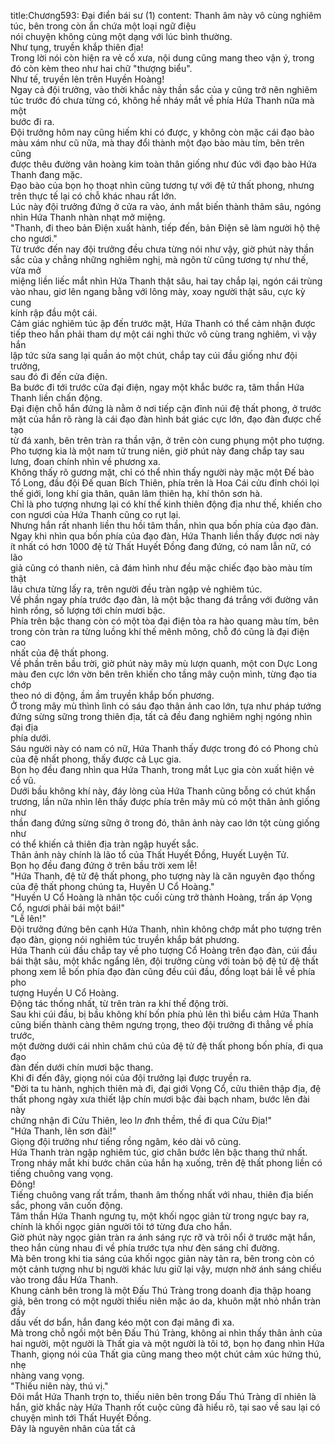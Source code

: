 title:Chương593: Đại điển bái sư (1)
content:
Thanh âm này vô cùng nghiêm túc, bên trong còn ẩn chứa một loại ngữ điệu<br>nói chuyện không cùng một dạng với lúc bình thường.<br>Như tụng, truyền khắp thiên địa!<br>Trong lời nói còn hiện ra vẻ cổ xưa, nội dung cũng mang theo vận ý, trong<br>đó còn kèm theo như hai chữ "thượng biểu".<br>Như tế, truyền lên trên Huyền Hoàng!<br>Ngay cả đội trưởng, vào thời khắc này thần sắc của y cũng trở nên nghiêm<br>túc trước đó chưa từng có, không hề nháy mắt về phía Hứa Thanh nữa mà một<br>bước đi ra.<br>Đội trưởng hôm nay cũng hiếm khi có được, y không còn mặc cái đạo bào<br>màu xám như cũ nữa, mà thay đổi thành một đạo bào màu tím, bên trên cũng<br>được thêu đường vân hoàng kim toàn thân giống như đúc với đạo bào Hứa<br>Thanh đang mặc.<br>Đạo bào của bọn họ thoạt nhìn cũng tương tự với đệ tử thất phong, nhưng<br>trên thực tế lại có chỗ khác nhau rất lớn.<br>Lúc này đội trưởng đứng ở cửa ra vào, ánh mắt biến thành thâm sâu, ngóng<br>nhìn Hứa Thanh nhàn nhạt mở miệng.<br>"Thanh, đi theo bản Điện xuất hành, tiếp đến, bản Điện sẽ làm người hộ thệ<br>cho ngươi."<br>Từ trước đến nay đội trưởng đều chưa từng nói như vậy, giờ phút này thần<br>sắc của y chẳng những nghiêm nghị, mà ngôn từ cũng tương tự như thế, vừa mở<br>miệng liền liếc mắt nhìn Hứa Thanh thật sâu, hai tay chắp lại, ngón cái trùng<br>vào nhau, giơ lên ngang bằng với lông mày, xoay người thật sâu, cực kỳ cung<br>kính rập đầu một cái.<br>Cảm giác nghiêm túc ập đến trước mặt, Hứa Thanh có thể cảm nhận được<br>tiếp theo hắn phải tham dự một cái nghi thức vô cùng trang nghiêm, vì vậy hắn<br>lập tức sửa sang lại quần áo một chút, chắp tay cúi đầu giống như đội trưởng,<br>sau đó đi đến cửa điện.<br>Ba bước đi tới trước cửa đại điện, ngay một khắc bước ra, tâm thần Hứa<br>Thanh liền chấn động.<br>Đại điện chỗ hắn đứng là nằm ở nơi tiếp cận đỉnh núi đệ thất phong, ở trước<br>mặt của hắn rõ ràng là cái đạo đàn hình bát giác cực lớn, đạo đàn được chế tạo<br>từ đá xanh, bên trên tràn ra thần vận, ở trên còn cung phụng một pho tượng.<br>Pho tượng kia là một nam tử trung niên, giờ phút này đang chắp tay sau<br>lưng, đoan chính nhìn về phương xa.<br>Không thấy rõ gương mặt, chỉ có thể nhìn thấy người này mặc một Đế bào<br>Tổ Long, đầu đội Đế quan Bích Thiên, phía trên là Hoa Cái cửu đỉnh chói lọi<br>thế giới, long khí gia thân, quân lâm thiên hạ, khí thôn sơn hà.<br>Chỉ là pho tượng nhưng lại có khí thế kinh thiên động địa như thế, khiến cho<br>con ngươi của Hứa Thanh cũng co rụt lại.<br>Nhưng hắn rất nhanh liền thu hồi tâm thần, nhìn qua bốn phía của đạo đàn.<br>Ngay khi nhìn qua bốn phía của đạo đàn, Hứa Thanh liền thấy được nơi này<br>ít nhất có hơn 1000 đệ tử Thất Huyết Đồng đang đứng, có nam lẫn nữ, có lão<br>giả cũng có thanh niên, cả đám hình như đều mặc chiếc đạo bào màu tím thật<br>lâu chưa từng lấy ra, trên người đều tràn ngập vẻ nghiêm túc.<br>Về phần ngay phía trước đạo đàn, là một bậc thang đá trắng với đường vân<br>hình rồng, số lượng tới chín mươi bậc.<br>Phía trên bậc thang còn có một tòa đại điện tỏa ra hào quang màu tím, bên<br>trong còn tràn ra từng luồng khí thế mênh mông, chỗ đó cũng là đại điện cao<br>nhất của đệ thất phong.<br>Về phần trên bầu trời, giờ phút này mây mù lượn quanh, một con Dực Long<br>màu đen cực lớn vờn bên trên khiến cho tầng mây cuộn mình, từng đạo tia chớp<br>theo nó di động, ầm ầm truyền khắp bốn phương.<br>Ở trong mây mù thình lình có sáu đạo thân ảnh cao lớn, tựa như pháp tướng<br>đứng sừng sững trong thiên địa, tất cả đều đang nghiêm nghị ngóng nhìn đại địa<br>phía dưới.<br>Sáu người này có nam có nữ, Hứa Thanh thấy được trong đó có Phong chủ<br>của đệ nhất phong, thấy được cả Lục gia.<br>Bọn họ đều đang nhìn qua Hứa Thanh, trong mắt Lục gia còn xuất hiện vẻ<br>cổ vũ.<br>Dưới bầu không khí này, đáy lòng của Hứa Thanh cũng bỗng có chút khẩn<br>trương, lần nữa nhìn lên thấy được phía trên mây mù có một thân ảnh giống như<br>thần đang đứng sừng sững ở trong đó, thân ảnh này cao lớn tột cùng giống như<br>có thể khiến cả thiên địa tràn ngập huyết sắc.<br>Thân ảnh này chính là lão tổ của Thất Huyết Đồng, Huyết Luyện Tử.<br>Bọn họ đều đang đứng ở trên bầu trời xem lễ!<br>"Hứa Thanh, đệ tử đệ thất phong, pho tượng này là căn nguyên đạo thống<br>của đệ thất phong chúng ta, Huyền U Cổ Hoàng."<br>"Huyền U Cổ Hoàng là nhân tộc cuối cùng trở thành Hoàng, trấn áp Vọng<br>Cổ, ngươi phải bái một bái!"<br>"Lễ lên!"<br>Đội trưởng đứng bên cạnh Hứa Thanh, nhìn không chớp mắt pho tượng trên<br>đạo đàn, giọng nói nghiêm túc truyền khắp bát phương.<br>Hứa Thanh cúi đầu chắp tay về pho tượng Cổ Hoàng trên đạo đàn, cúi đầu<br>bái thật sâu, một khắc ngẩng lên, đội trưởng cùng với toàn bộ đệ tử đệ thất<br>phong xem lễ bốn phía đạo đàn cũng đều cúi đầu, đồng loạt bái lễ về phía pho<br>tượng Huyền U Cổ Hoàng.<br>Động tác thống nhất, từ trên tràn ra khí thế động trời.<br>Sau khi cúi đầu, bị bầu không khí bốn phía phủ lên thì biểu cảm Hứa Thanh<br>cũng biến thành càng thêm ngưng trọng, theo đội trưởng đi thẳng về phía trước,<br>một đường dưới cái nhìn chăm chú của đệ tử đệ thất phong bốn phía, đi qua đạo<br>đàn đến dưới chín mươi bậc thang.<br>Khi đi đến đây, giọng nói của đội trưởng lại được truyền ra.<br>"Đời ta tu hành, nghịch thiên mà đi, đại giới Vọng Cổ, cửu thiên thập địa, đệ<br>thất phong ngày xưa thiết lập chín mươi bậc đài bạch nham, bước lên đài này<br>chứng nhận đi Cửu Thiên, leo l*n đ*nh thềm, thề đi qua Cửu Địa!"<br>"Hứa Thanh, lên sơn đài!"<br>Giọng đội trưởng như tiếng rồng ngâm, kéo dài vô cùng.<br>Hứa Thanh tràn ngập nghiêm túc, giơ chân bước lên bậc thang thứ nhất.<br>Trong nháy mắt khi bước chân của hắn hạ xuống, trên đệ thất phong liền có<br>tiếng chuông vang vọng.<br>Đông!<br>Tiếng chuông vang rất trầm, thanh âm thống nhất với nhau, thiên địa biến<br>sắc, phong vân cuốn động.<br>Tâm thần Hứa Thanh ngưng tụ, một khối ngọc giản từ trong ngực bay ra,<br>chính là khối ngọc giản người tôi tớ từng đưa cho hắn.<br>Giờ phút này ngọc giản tràn ra ánh sáng rực rỡ và trôi nổi ở trước mặt hắn,<br>theo hắn cùng nhau đi về phía trước tựa như đèn sáng chỉ đường.<br>Mà bên trong khi tia sáng của khối ngọc giản này tản ra, bên trong còn có<br>một cảnh tượng như bị người khác lưu giữ lại vậy, mượn nhờ ánh sáng chiếu<br>vào trong đầu Hứa Thanh.<br>Khung cảnh bên trong là một Đấu Thú Tràng trong doanh địa thập hoang<br>giả, bên trong có một người thiếu niên mặc áo da, khuôn mặt nhỏ nhắn tràn đầy<br>dấu vết dơ bẩn, hắn đang kéo một con đại mãng đi xa.<br>Mà trong chỗ ngồi một bên Đấu Thú Tràng, không ai nhìn thấy thân ảnh của<br>hai người, một người là Thất gia và một người là tôi tớ, bọn họ đang nhìn Hứa<br>Thanh, giọng nói của Thất gia cũng mang theo một chút cảm xúc hứng thú, nhẹ<br>nhàng vang vọng.<br>"Thiếu niên này, thú vị."<br>Đôi mắt Hứa Thanh trợn to, thiếu niên bên trong Đấu Thú Tràng dĩ nhiên là<br>hắn, giờ khắc này Hứa Thanh rốt cuộc cũng đã hiểu rõ, tại sao về sau lại có<br>chuyện mình tới Thất Huyết Đồng.<br>Đây là nguyên nhân của tất cả